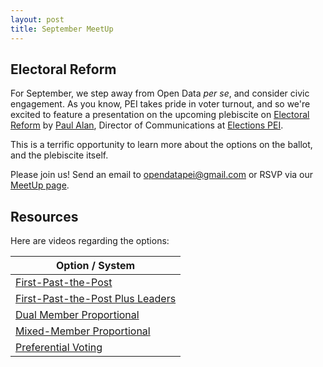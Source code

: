 ```yaml
---
layout: post
title: September MeetUp
---
```


## Electoral Reform

For September, we step away from Open Data *per se*, and consider civic engagement. As you know, PEI takes pride in voter turnout, and so we're excited to feature a presentation on the upcoming plebiscite on [Electoral Reform](http://yourchoicepei.ca) by [Paul Alan](http://twitter.com/peipaulalan), Director of Communications at [Elections PEI](http://electionspei.ca).

This is a terrific opportunity to learn more about the options on the ballot, and the plebiscite itself. 

Please join us! Send an email to opendatapei@gmail.com or RSVP via our [MeetUp page](http://www.meetup.com/Open-Data-PEI/events/233915223/).

## Resources

Here are videos regarding the options:

| Option / System |
| ------------- |
| [First-Past-the-Post](https://www.youtube.com/watch?v=Xs2_SXiy-o8) | 
| [First-Past-the-Post Plus Leaders](https://www.youtube.com/watch?v=Ym1-hqkMNsQ) | 
| [Dual Member Proportional](https://www.youtube.com/watch?v=FdN7Jb1wCBY) | 
| [Mixed-Member Proportional](https://www.youtube.com/watch?v=fskEeYj4kWo) | 
| [Preferential Voting](https://www.youtube.com/watch?v=UZA0tLf0300) | 

